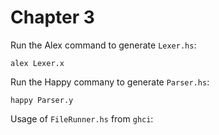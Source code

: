 # Chapter 3

Run the Alex command to generate `Lexer.hs`:

    alex Lexer.x

Run the Happy commany to generate `Parser.hs`:

    happy Parser.y

Usage of `FileRunner.hs` from `ghci`:

